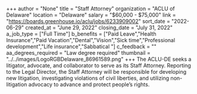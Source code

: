 +++
author = "None"
title = "Staff Attorney"
organization = "ACLU of Delaware"
location = "Delaware"
salary = "$60,000 - $75,000"
link = "https://boards.greenhouse.io/aclu/jobs/6233909002"
sort_date = "2022-06-29"
created_at = "June 29, 2022"
closing_date = "July 31, 2022"
a_job_type = ["Full Time"]
b_benefits = ["Paid Leave","Health Insurance","Paid Vacation","Dental","Vision","Sick time","Professional development","Life insurance","Sabbatical "]
c_feedback = ""
aa_degrees_required = "Law degree required"
thumbnail = "../../images/LogoRGBDelaware_86961589.png"
+++
The ACLU-DE seeks a litigator, advocate, and collaborator to serve as its Staff Attorney. Reporting to the Legal Director, the Staff Attorney will be responsible for developing new litigation, investigating violations of civil liberties, and utilizing non-litigation advocacy to advance and protect people’s rights. 